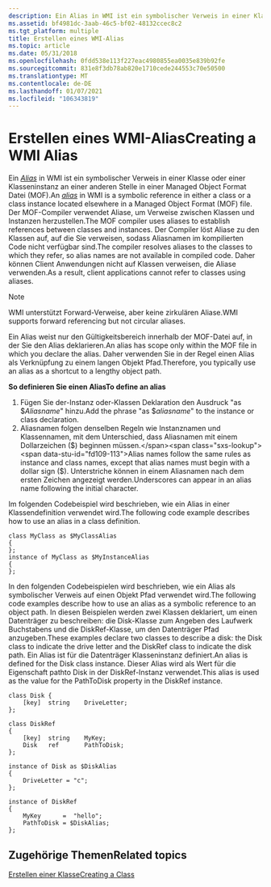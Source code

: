 ```yaml
---
description: Ein Alias in WMI ist ein symbolischer Verweis in einer Klasse oder einer Klasseninstanz an einer anderen Stelle in einer Managed Object Format Datei (MOF).
ms.assetid: bf4981dc-3aab-46c5-bf02-48132ccec8c2
ms.tgt_platform: multiple
title: Erstellen eines WMI-Alias
ms.topic: article
ms.date: 05/31/2018
ms.openlocfilehash: 0fdd538e113f227eac4980855ea0035e839b92fe
ms.sourcegitcommit: 831e8f3db78ab820e1710cede244553c70e50500
ms.translationtype: MT
ms.contentlocale: de-DE
ms.lasthandoff: 01/07/2021
ms.locfileid: "106343819"
---
```

# <a name="creating-a-wmi-alias"></a><span data-ttu-id="fd109-103">Erstellen eines WMI-Alias</span><span class="sxs-lookup"><span data-stu-id="fd109-103">Creating a WMI Alias</span></span>

<span data-ttu-id="fd109-104">Ein [*Alias*](gloss-a.md) in WMI ist ein symbolischer Verweis in einer Klasse oder einer Klasseninstanz an einer anderen Stelle in einer Managed Object Format Datei (MOF).</span><span class="sxs-lookup"><span data-stu-id="fd109-104">An [*alias*](gloss-a.md) in WMI is a symbolic reference in either a class or a class instance located elsewhere in a Managed Object Format (MOF) file.</span></span> <span data-ttu-id="fd109-105">Der MOF-Compiler verwendet Aliase, um Verweise zwischen Klassen und Instanzen herzustellen.</span><span class="sxs-lookup"><span data-stu-id="fd109-105">The MOF compiler uses aliases to establish references between classes and instances.</span></span> <span data-ttu-id="fd109-106">Der Compiler löst Aliase zu den Klassen auf, auf die Sie verweisen, sodass Aliasnamen im kompilierten Code nicht verfügbar sind.</span><span class="sxs-lookup"><span data-stu-id="fd109-106">The compiler resolves aliases to the classes to which they refer, so alias names are not available in compiled code.</span></span> <span data-ttu-id="fd109-107">Daher können Client Anwendungen nicht auf Klassen verweisen, die Aliase verwenden.</span><span class="sxs-lookup"><span data-stu-id="fd109-107">As a result, client applications cannot refer to classes using aliases.</span></span>

> [!Note]  
> <span data-ttu-id="fd109-108">WMI unterstützt Forward-Verweise, aber keine zirkulären Aliase.</span><span class="sxs-lookup"><span data-stu-id="fd109-108">WMI supports forward referencing but not circular aliases.</span></span>

 

<span data-ttu-id="fd109-109">Ein Alias weist nur den Gültigkeitsbereich innerhalb der MOF-Datei auf, in der Sie den Alias deklarieren.</span><span class="sxs-lookup"><span data-stu-id="fd109-109">An alias has scope only within the MOF file in which you declare the alias.</span></span> <span data-ttu-id="fd109-110">Daher verwenden Sie in der Regel einen Alias als Verknüpfung zu einem langen Objekt Pfad.</span><span class="sxs-lookup"><span data-stu-id="fd109-110">Therefore, you typically use an alias as a shortcut to a lengthy object path.</span></span>

<span data-ttu-id="fd109-111">**So definieren Sie einen Alias**</span><span class="sxs-lookup"><span data-stu-id="fd109-111">**To define an alias**</span></span>

1.  <span data-ttu-id="fd109-112">Fügen Sie der-Instanz oder-Klassen Deklaration den Ausdruck "as $*Aliasname*" hinzu.</span><span class="sxs-lookup"><span data-stu-id="fd109-112">Add the phrase "as $*aliasname*" to the instance or class declaration.</span></span>
2.  <span data-ttu-id="fd109-113">Aliasnamen folgen denselben Regeln wie Instanznamen und Klassennamen, mit dem Unterschied, dass Aliasnamen mit einem Dollarzeichen ($) beginnen müssen.</span><span class="sxs-lookup"><span data-stu-id="fd109-113">Alias names follow the same rules as instance and class names, except that alias names must begin with a dollar sign ($).</span></span> <span data-ttu-id="fd109-114">Unterstriche können in einem Aliasnamen nach dem ersten Zeichen angezeigt werden.</span><span class="sxs-lookup"><span data-stu-id="fd109-114">Underscores can appear in an alias name following the initial character.</span></span>

<span data-ttu-id="fd109-115">Im folgenden Codebeispiel wird beschrieben, wie ein Alias in einer Klassendefinition verwendet wird.</span><span class="sxs-lookup"><span data-stu-id="fd109-115">The following code example describes how to use an alias in a class definition.</span></span>

``` syntax
class MyClass as $MyClassAlias
{
};
instance of MyClass as $MyInstanceAlias
{
};
```

<span data-ttu-id="fd109-116">In den folgenden Codebeispielen wird beschrieben, wie ein Alias als symbolischer Verweis auf einen Objekt Pfad verwendet wird.</span><span class="sxs-lookup"><span data-stu-id="fd109-116">The following code examples describe how to use an alias as a symbolic reference to an object path.</span></span> <span data-ttu-id="fd109-117">In diesen Beispielen werden zwei Klassen deklariert, um einen Datenträger zu beschreiben: die Disk-Klasse zum Angeben des Laufwerk Buchstabens und die DiskRef-Klasse, um den Datenträger Pfad anzugeben.</span><span class="sxs-lookup"><span data-stu-id="fd109-117">These examples declare two classes to describe a disk: the Disk class to indicate the drive letter and the DiskRef class to indicate the disk path.</span></span> <span data-ttu-id="fd109-118">Ein Alias ist für die Datenträger Klasseninstanz definiert.</span><span class="sxs-lookup"><span data-stu-id="fd109-118">An alias is defined for the Disk class instance.</span></span> <span data-ttu-id="fd109-119">Dieser Alias wird als Wert für die Eigenschaft pathto Disk in der DiskRef-Instanz verwendet.</span><span class="sxs-lookup"><span data-stu-id="fd109-119">This alias is used as the value for the PathToDisk property in the DiskRef instance.</span></span>

``` syntax
class Disk {
    [key]  string    DriveLetter;
};

class DiskRef 
{
    [key]  string    MyKey;
    Disk   ref       PathToDisk;
};

instance of Disk as $DiskAlias 
{
    DriveLetter = "c";
};

instance of DiskRef
{
    MyKey      =  "hello";
    PathToDisk = $DiskAlias;
};
```

## <a name="related-topics"></a><span data-ttu-id="fd109-120">Zugehörige Themen</span><span class="sxs-lookup"><span data-stu-id="fd109-120">Related topics</span></span>

<dl> <dt>

[<span data-ttu-id="fd109-121">Erstellen einer Klasse</span><span class="sxs-lookup"><span data-stu-id="fd109-121">Creating a Class</span></span>](creating-a-class.md)
</dt> </dl>

 

 



